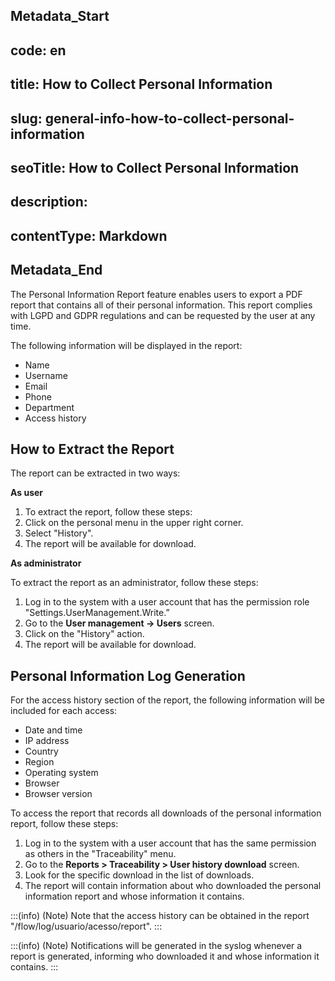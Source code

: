 ## Metadata_Start 
## code: en
## title: How to Collect Personal Information 
## slug: general-info-how-to-collect-personal-information 
## seoTitle: How to Collect Personal Information 
## description:  
## contentType: Markdown 
## Metadata_End
The Personal Information Report feature enables users to export a PDF report that contains all of their personal information. This report complies with LGPD and GDPR regulations and can be requested by the user at any time.

The following information will be displayed in the report:

- Name
- Username
- Email
- Phone
- Department
- Access history

## How to Extract the Report

The report can be extracted in two ways:

**As user**

1. To extract the report, follow these steps:
2. Click on the personal menu in the upper right corner.
3. Select "History".
4. The report will be available for download.

**As administrator**

To extract the report as an administrator, follow these steps:

1. Log in to the system with a user account that has the permission role "Settings.UserManagement.Write.”
2. Go to the **User management → Users** screen.
3. Click on the "History" action.
4. The report will be available for download.

## Personal Information Log Generation

For the access history section of the report, the following information will be included for each access:

- Date and time
- IP address
- Country
- Region
- Operating system
- Browser
- Browser version

To access the report that records all downloads of the personal information report, follow these steps:

1. Log in to the system with a user account that has the same permission as others in the "Traceability" menu.
2. Go to the **Reports > Traceability > User history download** screen.
3. Look for the specific download in the list of downloads.
4. The report will contain information about who downloaded the personal information report and whose information it contains.

:::(info) (Note)
Note that the access history can be obtained in the report "/flow/log/usuario/acesso/report".
:::

:::(info) (Note)
Notifications will be generated in the syslog whenever a report is generated, informing who downloaded it and whose information it contains.
:::